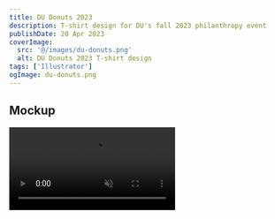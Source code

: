 ```yaml
---
title: DU Donuts 2023
description: T-shirt design for DU's fall 2023 philanthropy event
publishDate: 20 Apr 2023
coverImage:
  src: '@/images/du-donuts.png'
  alt: DU Donuts 2023 T-shirt design
tags: ['Illustrator']
ogImage: du-donuts.png
---
```


## Mockup

<div class="w-full">
<video class="mx-auto" autoplay loop muted playsinline>
  <source src="https://content.mikepayne.me/file/payne-portfolio/du-donuts.mp4" type="video/mp4" />
  Your browser does not support the video tag.
</video>
</div>
